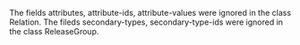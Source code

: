 The fields attributes, attribute-ids, attribute-values were ignored in the class Relation.
The fileds secondary-types, secondary-type-ids were ignored in the class ReleaseGroup.